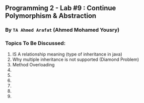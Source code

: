 ## Programming 2 - Lab #9 : Continue Polymorphism & Abstraction
### By `TA Ahmed Arafat` (Ahmed Mohamed Yousry)

### Topics To Be Discussed:
1. IS A relationship meaning (type of inheritance in java)
2. Why multiple inheritance is not supported (Diamond Problem)
3. Method Overloading
4. 
5. 
6. 
7. 
8. 
9. 
